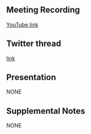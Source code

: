 ## Meeting Recording

[YouTube link](https://www.youtube.com/watch?v=Bt8XkPbF5iQ)

## Twitter thread

[link](https://twitter.com/Orthogonal_Lab/status/1383624320820207616)

## Presentation

NONE   

## Supplemental Notes

NONE
